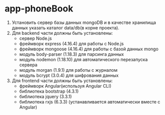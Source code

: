 # app-phoneBook
1) Установить сервер базы данных mongoDB и в качестве хранилища данных указать каталог data/db(в корне проекта).    
2) Для backend части должны быть установлены:    
   - сервер Node.js     
   - фреймворк express (4.16.4) для работы с Node.js   
   - фреймворк mongoose (4.16.4) для работы с базой данных mongo  
   - модуль body-parser (1.18.3) для парсинга данных    
   - модуль nodemon (1.18.10) для автоматического перезапуска сервера  
   - модуль morgan (1.9.1) для работы с журналом  
   - модуль bcrypt (3.0.4) для шифрования данных   
3) Для frontend части должны быть установлены:   
   - фреймворк Angular(используя Angular CLI)   
   - библиотека bootstrap (4.3.1)   
   - библиотека jquery (3.3.1)   
   - библиотека rxjs (6.3.3) (устанавливается автоматически вместе с Angular)      
   


